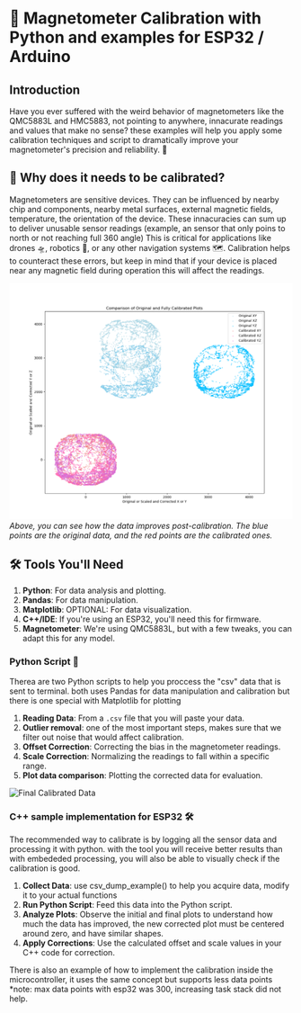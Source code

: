 # 🧭 Magnetometer Calibration with Python and examples for ESP32 / Arduino
## Introduction
Have you ever suffered with the weird behavior of magnetometers like the QMC5883L and HMC5883, not pointing to anywhere, innacurate readings and values that make no sense? these examples will help you apply some calibration techniques and script to dramatically improve your magnetometer's precision and reliability. 🎯

## 🤔 Why does it needs to be calibrated?

Magnetometers are sensitive devices. They can be influenced by nearby chip and components, nearby metal surfaces, external magnetic fields, temperature, the orientation of the device. These innacuracies can sum up to deliver unusable sensor readings (example, an sensor that only poins to north or not reaching full 360 angle) This is critical for applications like drones 🛸, robotics 🤖, or any other navigation systems 🗺️. Calibration helps to counteract these errors, but keep in mind that if your device is placed near any magnetic field during operation this will affect the readings.  

![Original vs Calibrated Data](https://github.com/italocjs/magnetometer_calibration/blob/b9ea9760c468e9c752ac4942b83872dba0c7d772/Figure_4.png)  
*Above, you can see how the data improves post-calibration. The blue points are the original data, and the red points are the calibrated ones.*

## 🛠️ Tools You'll Need

1. **Python**: For data analysis and plotting.
4. **Pandas**: For data manipulation.
3. **Matplotlib**: OPTIONAL: For data visualization.
2. **C++/IDE**: If you're using an ESP32, you'll need this for firmware.
5. **Magnetometer**: We're using QMC5883L, but with a few tweaks, you can adapt this for any model.

### Python Script 🐍
Therea are two Python scripts to help you proccess the "csv" data that is sent to terminal. both uses Pandas for data manipulation and calibration
but there is one special with Matplotlib for plotting

1. **Reading Data**: From a `.csv` file that you will paste your data.
2. **Outlier removal**: one of the most important steps, makes sure that we filter out noise that would affect calibration.
3. **Offset Correction**: Correcting the bias in the magnetometer readings.
4. **Scale Correction**: Normalizing the readings to fall within a specific range.
5. **Plot data comparison**: Plotting the corrected data for evaluation.

![Final Calibrated Data](placeholder_image_url_2.png)

### C++ sample implementation for ESP32 🛠️
The recommended way to calibrate is by logging all the sensor data and processing it with python. with the tool you will receive better results
than with embededed processing, you will also be able to visually check if the calibration is good.

1. **Collect Data**: use csv_dump_example() to help you acquire data, modify it to your actual functions
2. **Run Python Script**: Feed this data into the Python script.
3. **Analyze Plots**: Observe the initial and final plots to understand how much the data has improved, the new corrected plot must be centered around zero, and have similar shapes.
4. **Apply Corrections**: Use the calculated offset and scale values in your C++ code for correction.

There is also an example of how to implement the calibration inside the microcontroller, it uses the same concept but supports less data points
*note: max data points with esp32 was 300, increasing task stack did not help.